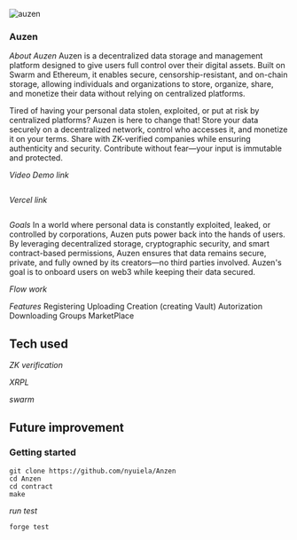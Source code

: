 
![auzen](https://github.com/user-attachments/assets/684a61d1-d0cc-4a33-8155-87a89aedaddb)

### Auzen

*About Auzen*
Auzen is a decentralized data storage and management platform designed to give users full control over their digital assets. 
Built on Swarm and Ethereum, it enables secure, censorship-resistant, and on-chain storage, allowing individuals and organizations to store,
organize, share, and monetize their data without relying on centralized platforms.

Tired of having your personal data stolen, exploited, or put at risk by centralized platforms? Auzen is here to change that! Store your data securely on a decentralized network, control who accesses it, and monetize it on your terms. Share with ZK-verified companies while ensuring authenticity and security. Contribute without fear—your input is immutable and protected. 

*Video Demo link*
```
```
*Vercel link*
```
```

*Goals*
In a world where personal data is constantly exploited, leaked, or controlled by corporations, Auzen puts power back into the hands of users. 
By leveraging decentralized storage, cryptographic security, and smart contract-based permissions, Auzen ensures that data remains secure, private, and fully owned by its creators—no third parties involved.
Auzen's goal is to onboard users on web3 while keeping their data secured. 

*Flow work*


*Features*
Registering 
Uploading
Creation (creating Vault)
Autorization
Downloading
Groups
MarketPlace


## Tech used

*ZK verification*

*XRPL*

*swarm*


## Future improvement

### Getting started

```
git clone https://github.com/nyuiela/Anzen
cd Anzen
cd contract
make
```

*run test*
```
forge test
```

